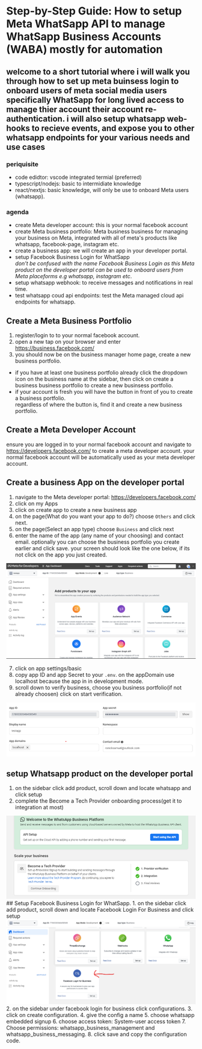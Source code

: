 # Step-by-Step Guide: How to setup Meta WhatSapp API to manage WhatSapp Business Accounts (WABA) mostly for automation

## welcome to a short tutorial where i will walk you through how to set up meta buinsess login to onboard users of meta social media users specifically WhatSapp for long lived access to manage thier account their account re-authentication. i will also setup whatsapp web-hooks to recieve events, and expose you to other whatsapp endpoints for your various needs and use cases

### periquisite
 - code edidtor: vscode integrated termial (preferred)
 - typescript/nodejs: basic to intermidiate knowledge
 - react/nextjs: basic knowledge, will only be use to onboard Meta users (whatsapp).
### agenda
 - create Meta developer account: this is your normal facebook account
 - create Meta business portfolio: Meta business business for managing your business on Meta, integrated with all of meta's products like whatsapp, facebook-page, instagram etc.
 - create a business app: we will create an app in your developer portal.
 - setup Facebook Business Login for WhatSapp <br>
 <i> don't be confused with the name Facebook Business Login as this Meta product on the developer portal can be used to onboard users from Meta placeforms e.g whatsapp, instagram etc</i>.</br>
  - setup whatsapp webhook: to receive messages and notifications in real time.
 - test whatsapp coud api endpoints: test the Meta managed cloud api endpoints for whatsapp.

 ## Create a Meta Business Portfolio
1. register/login to to your normal facebook account.
2. open a new tap on your browser and enter https://business.facebook.com/
3. you should now be on the business manager home page, create a new business portfolio.
 - if you have at least one business portfolio already click the dropdown icon on the business name at the sidebar, then click on create a business business portfolio to create a new businsess portfolio.
 - if your account is fresh you will have the button in front of you to create a business portfolio.<br>
 regardless of where the button is, find it and create a new business portfolio.
 

 ## Create a Meta Developer Account
 ensure you are logged in to your normal facebook account and navigate to https://developers.facebook.com/ to create a meta developer account. your normal facebook account will be automatically used as your meta developer account.

 ## Create a business App on the developer portal
 1. navigate to the Meta developer portal: https://developers.facebook.com/
 2. click on my Apps 
 3. click on create app to create a new business app
 4. on the page(What do you want your app to do?) choose `Others` and click next.
 5. on the page(Select an app type) choose `Business` and click next 
 6. enter the name of the app (any name of your choosing) and contact email.
 optionally you can choose the business portfolio you create earlier and click save. your screen should look like the one below, if its not click on the app you just created.<br>

 <img src="./assests/meta-developer-portal-screen.png" />

 7. click on app settings/basic
 8. copy app ID and app Secret to your `.env`. on the appDomain use localhost because the app in in development mode.
 9. scroll down to verify business, choose you business portfolio(if not already choosen) click on start verification.
<img src="./assests/keys.png" />

## setup Whatsapp product on the developer portal
1. on the sidebar click add product, scroll down and locate whatsapp and click setup
2. complete the Become a Tech Provider onboarding process(get it to integration at most)
 <img src="./assests/whatsapp-product.png" />
 ## Setup Facebook Business Login for WhatSapp.
 1. on the sidebar click add product, scroll down and locate Facebook Login For Business and click setup
 <img src="./assests/login-product.png" />
 2. on the sidebar under facebook login for business click configurations.
 3. click on create configuration.
 4. give the config a name
 5. choose whatsapp embedded signup
 6. choose access token: System-user access token 
 7. Choose permissions: whatsapp_business_management and whatsapp_business_messaging.
 8. click save and copy the configuration code.



